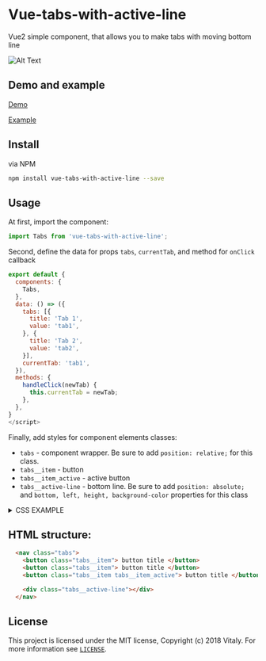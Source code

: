 # Vue-tabs-with-active-line

Vue2 simple component, that allows you to make tabs with moving bottom line

![Alt Text](https://media.giphy.com/media/NTDhntg2ySo7rGLaRm/giphy.gif)

## Demo and example

[Demo](https://github.com/karambafe/vue-tabs-with-active-line/blob/master/demo)

[Example](https://github.com/karambafe/vue-tabs-with-active-line/blob/master/examples/Simple.vue)

## Install

via NPM
```bash
npm install vue-tabs-with-active-line --save
```

## Usage

At first, import the component:

```javascript
import Tabs from 'vue-tabs-with-active-line';
```

Second, define the data for props `tabs`, `currentTab`, and method for `onClick` callback

```javascript
export default {
  components: {
    Tabs,
  },
  data: () => ({
    tabs: [{
      title: 'Tab 1',
      value: 'tab1',
    }, {
      title: 'Tab 2',
      value: 'tab2',
    }],
    currentTab: 'tab1',
  }),
  methods: {
    handleClick(newTab) {
      this.currentTab = newTab;
    },
  },
}
</script>
```

Finally, add styles for component elements classes:

* `tabs` - component wrapper. Be sure to add  `position: relative;` for this class.
* `tabs__item` - button
* `tabs__item_active` - active button
* `tabs__active-line` - bottom line. Be sure to add `position: absolute;` and `bottom, left, height, background-color` properties for this class

<details><summary>CSS EXAMPLE</summary>

```css
.tabs {
  position: relative;
  margin: 0 auto;
}

.tabs__item {
  display: inline-block;
  margin: 0 5px;
  padding: 10px;
  padding-bottom: 8px;
  font-size: 16px;
  letter-spacing: 0.8px;
  color: gray;
  text-decoration: none;
  border: none;
  background-color: transparent;
  border-bottom: 2px solid transparent;
  cursor: pointer;
  transition: all 0.25s;
}

.tabs__item_active {
  color: black;
}

.tabs__item:hover {
  border-bottom: 2px solid gray;
  color: black;
}

.tabs__item:focus {
  outline: none;
  border-bottom: 2px solid gray;
  color: black;
}

.tabs__item:first-child {
  margin-left: 0;
}

.tabs__item:last-child {
  margin-right: 0;
}

.tabs__active-line {
  position: absolute;
  bottom: 0;
  left: 0;
  height: 2px;
  background-color: black;
  transition: transform 0.4s ease, width 0.4s ease;
}
```

</details>

## HTML structure:

```html
  <nav class="tabs">
    <button class="tabs__item"> button title </button> 
    <button class="tabs__item"> button title </button> 
    <button class="tabs__item tabs__item_active"> button title </button> // active tab

    <div class="tabs__active-line"></div>
  </nav>
```

## License

This project is licensed under the MIT license, Copyright (c) 2018 Vitaly. For more information see [`LICENSE`](https://github.com/karambafe/vue-tabs-with-active-line/blob/master/LICENSE).
